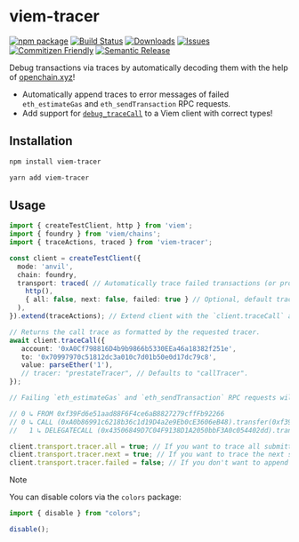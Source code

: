 # viem-tracer

[![npm package][npm-img]][npm-url]
[![Build Status][build-img]][build-url]
[![Downloads][downloads-img]][downloads-url]
[![Issues][issues-img]][issues-url]
[![Commitizen Friendly][commitizen-img]][commitizen-url]
[![Semantic Release][semantic-release-img]][semantic-release-url]

Debug transactions via traces by automatically decoding them with the help of [openchain.xyz](https://openchain.xyz/)!

- Automatically append traces to error messages of failed `eth_estimateGas` and `eth_sendTransaction` RPC requests.
- Add support for [`debug_traceCall`](https://www.quicknode.com/docs/ethereum/debug_traceCall) to a Viem client with correct types!

## Installation

```bash
npm install viem-tracer
```

```bash
yarn add viem-tracer
```

## Usage

```typescript
import { createTestClient, http } from 'viem';
import { foundry } from 'viem/chains';
import { traceActions, traced } from 'viem-tracer';

const client = createTestClient({
  mode: 'anvil',
  chain: foundry,
  transport: traced( // Automatically trace failed transactions (or programmatically)
    http(),
    { all: false, next: false, failed: true } // Optional, default tracer config
  ),
}).extend(traceActions); // Extend client with the `client.traceCall` action

// Returns the call trace as formatted by the requested tracer.
await client.traceCall({
   account: '0xA0Cf798816D4b9b9866b5330EEa46a18382f251e',
   to: '0x70997970c51812dc3a010c7d01b50e0d17dc79c8',
   value: parseEther('1'),
   // tracer: "prestateTracer", // Defaults to "callTracer".
});

// Failing `eth_estimateGas` and `eth_sendTransaction` RPC requests will automatically append the transaction traces to the error:

// 0 ↳ FROM 0xf39Fd6e51aad88F6F4ce6aB8827279cffFb92266
// 0 ↳ CALL (0xA0b86991c6218b36c1d19D4a2e9Eb0cE3606eB48).transfer(0xf39F...0xf3, 100000000) -> ERC20: transfer amount exceeds balance
//   1 ↳ DELEGATECALL (0x43506849D7C04F9138D1A2050bbF3A0c054402dd).transfer(0xf39F...0xf3, 100000000) -> ERC20: transfer amount exceeds balance

client.transport.tracer.all = true; // If you want to trace all submitted transactions, failing or not.
client.transport.tracer.next = true; // If you want to trace the next submitted transaction.
client.transport.tracer.failed = false; // If you don't want to append traces to failed transactions.

```

> [!NOTE]  
> You can disable colors via the `colors` package:
> ```typescript
> import { disable } from "colors";
>
> disable();
> ```


[build-img]: https://github.com/rubilmax/viem-tracer/actions/workflows/release.yml/badge.svg
[build-url]: https://github.com/rubilmax/viem-tracer/actions/workflows/release.yml
[downloads-img]: https://img.shields.io/npm/dt/viem-tracer
[downloads-url]: https://www.npmtrends.com/viem-tracer
[npm-img]: https://img.shields.io/npm/v/viem-tracer
[npm-url]: https://www.npmjs.com/package/viem-tracer
[issues-img]: https://img.shields.io/github/issues/rubilmax/viem-tracer
[issues-url]: https://github.com/rubilmax/viem-tracer/issues
[codecov-img]: https://codecov.io/gh/rubilmax/viem-tracer/branch/main/graph/badge.svg
[codecov-url]: https://codecov.io/gh/rubilmax/viem-tracer
[semantic-release-img]: https://img.shields.io/badge/%20%20%F0%9F%93%A6%F0%9F%9A%80-semantic--release-e10079.svg
[semantic-release-url]: https://github.com/semantic-release/semantic-release
[commitizen-img]: https://img.shields.io/badge/commitizen-friendly-brightgreen.svg
[commitizen-url]: http://commitizen.github.io/cz-cli/
